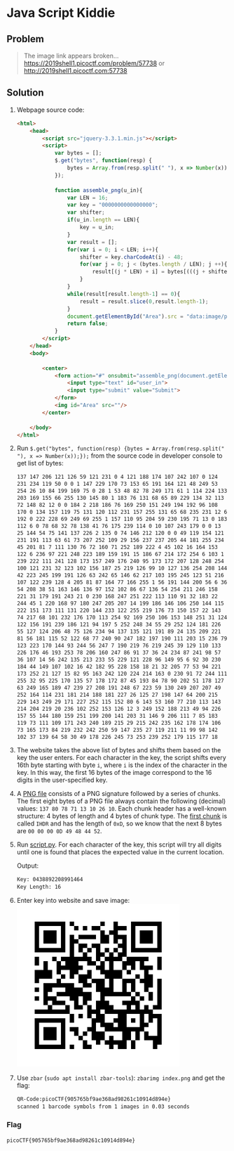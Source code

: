 # Java Script Kiddie

## Problem

> The image link appears broken... <https://2019shell1.picoctf.com/problem/57738> or <http://2019shell1.picoctf.com:57738>

## Solution

1. Webpage source code:

    ```html
    <html>
        <head>
            <script src="jquery-3.3.1.min.js"></script>
            <script>
                var bytes = [];
                $.get("bytes", function(resp) {
                    bytes = Array.from(resp.split(" "), x => Number(x));
                });

                function assemble_png(u_in){
                    var LEN = 16;
                    var key = "0000000000000000";
                    var shifter;
                    if(u_in.length == LEN){
                        key = u_in;
                    }
                    var result = [];
                    for(var i = 0; i < LEN; i++){
                        shifter = key.charCodeAt(i) - 48;
                        for(var j = 0; j < (bytes.length / LEN); j ++){
                            result[(j * LEN) + i] = bytes[(((j + shifter) * LEN) % bytes.length) + i]
                        }
                    }
                    while(result[result.length-1] == 0){
                        result = result.slice(0,result.length-1);
                    }
                    document.getElementById("Area").src = "data:image/png;base64," + btoa(String.fromCharCode.apply(null, new Uint8Array(result)));
                    return false;
                }
            </script>
        </head>
        <body>

            <center>
                <form action="#" onsubmit="assemble_png(document.getElementById('user_in').value)">
                    <input type="text" id="user_in">
                    <input type="submit" value="Submit">
                </form>
                <img id="Area" src=""/>
            </center>

        </body>
    </html>
    ```

2. Run `$.get("bytes", function(resp) {bytes = Array.from(resp.split(" "), x => Number(x));});` from the source code in developer console to get list of bytes:

    ```
    137 147 206 121 126 59 121 231 0 4 121 188 174 107 242 107 0 124 231 234 119 50 0 0 1 147 229 170 73 153 65 191 164 121 48 249 53 254 26 10 84 199 169 75 0 28 1 53 48 82 78 249 171 61 1 114 224 133 203 169 155 66 255 130 145 80 1 183 76 131 68 65 89 229 134 32 113 72 148 82 12 0 0 184 2 218 186 76 169 250 151 249 194 192 96 108 170 0 134 157 119 75 131 120 112 231 157 255 131 65 68 235 231 12 6 192 0 222 228 69 249 69 255 1 157 110 95 204 59 230 195 71 13 0 183 112 6 0 78 68 32 78 138 41 76 175 239 114 0 10 107 243 179 0 0 13 25 144 54 75 141 137 226 2 135 0 74 146 212 120 0 0 49 119 154 121 231 191 113 63 61 73 207 252 109 29 156 237 237 205 44 181 255 234 45 201 81 7 111 130 76 72 160 71 252 189 222 4 45 102 16 164 153 122 6 236 97 221 248 223 189 159 191 15 186 67 214 172 254 6 103 1 239 222 111 241 128 173 157 249 176 240 95 173 172 207 128 248 254 100 121 231 32 123 102 156 187 25 219 126 99 10 127 136 254 208 144 42 223 245 199 191 126 63 242 65 146 62 217 103 195 245 123 51 216 107 122 239 128 4 205 81 87 164 77 166 255 1 56 191 144 200 56 6 36 54 208 38 51 163 146 136 97 152 102 86 67 136 54 254 211 246 158 221 31 179 191 243 21 0 230 168 247 251 222 113 110 91 32 183 22 244 45 1 220 168 97 180 247 205 207 14 199 186 146 106 250 144 115 222 151 173 111 131 220 144 233 122 255 219 176 73 150 157 22 143 74 217 68 101 232 176 170 113 254 92 169 250 106 153 148 251 31 124 122 156 191 239 186 121 94 197 5 252 248 34 55 29 252 124 181 226 55 127 124 206 48 75 126 234 94 137 135 121 191 89 24 135 209 221 81 56 181 115 52 122 68 77 240 90 247 182 197 190 111 203 15 236 79 123 223 170 144 93 244 56 247 7 190 219 76 219 245 39 129 110 133 226 176 46 193 253 78 206 160 247 86 91 37 36 24 234 87 241 98 57 36 107 14 56 242 135 213 233 55 229 121 228 96 149 95 6 92 30 230 184 44 149 107 102 16 42 182 95 228 158 18 21 32 205 77 53 94 221 173 252 21 127 15 82 95 163 242 120 224 214 163 0 230 91 72 244 111 255 32 95 225 170 135 57 178 172 87 45 193 84 78 90 202 51 178 127 63 249 165 189 47 239 27 208 191 248 67 223 59 130 249 207 207 49 252 164 114 231 181 214 188 181 227 26 125 27 198 147 64 200 215 229 143 249 29 171 227 252 115 152 80 6 143 53 160 77 210 113 143 214 204 219 20 236 102 252 153 126 12 3 249 152 188 213 49 94 226 157 55 144 180 159 251 199 200 141 203 31 146 9 206 111 7 85 183 119 73 111 109 171 243 240 189 215 29 215 242 235 162 178 174 106 73 165 173 84 219 232 242 250 59 147 235 27 119 211 11 99 98 142 102 37 139 64 58 30 49 178 226 245 73 253 239 252 179 115 177 18
    ```

3. The website takes the above list of bytes and shifts them based on the key the user enters. For each character in the key, the script shifts every 16th byte starting with byte `i`, where `i` is the index of the character in the key. In this way, the first 16 bytes of the image correspond to the 16 digits in the user-specified key.
4. A [PNG file](http://www.libpng.org/pub/png/spec/1.2/PNG-Structure.html) consists of a PNG signature followed by a series of chunks. The first eight bytes of a PNG file always contain the following (decimal) values: `137 80 78 71 13 10 26 10`. Each chunk header has a well-known structure: 4 bytes of length and 4 bytes of chunk type. The [first chunk](http://www.libpng.org/pub/png/spec/1.2/PNG-Chunks.html) is called `IHDR` and has the length of `0xD`, so we know that the next 8 bytes are `00 00 00 0D 49 48 44 52`.
5. Run [script.py](script.py). For each character of the key, this script will try all digits until one is found that places the expected value in the current location.

    Output:

    ```bash
    Key: 0438892208991464
    Key Length: 16
    ```

6. Enter key into website and save image: ![QR code from website](qr_code.png)
7. Use `zbar` (`sudo apt install zbar-tools`): `zbarimg index.png` and get the flag:

    ```bash
    QR-Code:picoCTF{905765bf9ae368ad98261c10914d894e}
    scanned 1 barcode symbols from 1 images in 0.03 seconds
    ```

### Flag

`picoCTF{905765bf9ae368ad98261c10914d894e}`
